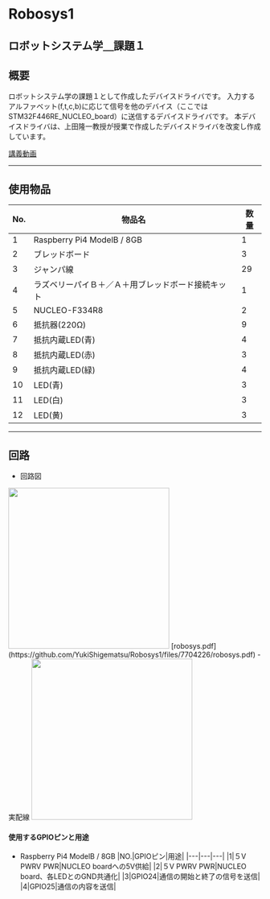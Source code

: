 # Robosys1
ロボットシステム学＿課題１
---
## 概要
ロボットシステム学の課題１として作成したデバイスドライバです。
入力するアルファベット(f,t,c,b)に応じて信号を他のデバイス（ここではSTM32F446RE_NUCLEO_board）に送信するデバイスドライバです。
本デバイスドライバは、上田隆一教授が授業で作成したデバイスドライバを改変し作成しています。

[講義動画](https://youtu.be/xQW8-FNuboo)

---
## 使用物品
|No.|物品名|数量|
|---|---|---|
|1|Raspberry Pi4 ModelB / 8GB|1|
|2|ブレッドボード|3|
|3|ジャンパ線|29|
|4|ラズベリーパイＢ＋／Ａ＋用ブレッドボード接続キット|1|
|5|NUCLEO-F334R8|2|
|6|抵抗器(220Ω)|9|
|7|抵抗内蔵LED(青)|4|
|8|抵抗内蔵LED(赤)|3|
|9|抵抗内蔵LED(緑)|4|
|10|LED(青)|3|
|11|LED(白)|3|
|12|LED(黄)|3|

---
## 回路
- 回路図
<img src="https://user-images.githubusercontent.com/71487860/145825689-92980b45-2893-464c-b717-ce4328092da1.png" width="320px">
[robosys.pdf](https://github.com/YukiShigematsu/Robosys1/files/7704226/robosys.pdf)
- 実配線
<img src="https://user-images.githubusercontent.com/71487860/145822958-991d4a53-fa69-4dfc-919d-0c086c2d226a.jpg" width="320px">

#### 使用するGPIOピンと用途
- Raspberry Pi4 ModelB / 8GB
|NO.|GPIOピン|用途|
  |---|---|---|
|1|５V PWRV PWR|NUCLEO boardへの5V供給|
|2|５V PWRV PWR|NUCLEO board、各LEDとのGND共通化|
|3|GPIO24|通信の開始と終了の信号を送信|
|4|GPIO25|通信の内容を送信|

